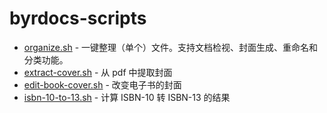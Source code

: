 # byrdocs-scripts

- [organize.sh](organize.sh) - 一键整理（单个）文件。支持文档检视、封面生成、重命名和分类功能。
- [extract-cover.sh](extract-cover.sh) - 从 pdf 中提取封面
- [edit-book-cover.sh](edit-book-cover.sh) - 改变电子书的封面
- [isbn-10-to-13.sh](isbn-10-to-13.sh) - 计算 ISBN-10 转 ISBN-13 的结果
